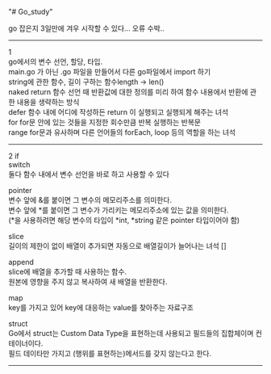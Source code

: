 "# Go_study"
 
go 잡은지 3일만에 겨우 시작할 수 있다... 오류 수박..

---

1  
go에서의 변수 선언, 할당, 타입.  
main.go 가 아닌 .go 파일을 만들어서 다른 go파일에서 import 하기  
string에 관한 함수, 길이 구하는 함수length -> len()  
naked return 함수 선언 때 반환값에 대한 정의를 미리 하여 함수 내용에서 반환에 관한 내용을 생략하는 방식  
defer 함수 내에 어디에 작성하든 return 이 실행되고 실행되게 해주는 녀석  
for for문 안에 있는 것들을 지정한 회수만큼 반복 실행하는 반복문  
range for문과 유사하며 다른 언어들의 forEach, loop 등의 역할을 하는 녀석

---

2
if  
switch  
둘다 함수 내에서 변수 선언을 바로 하고 사용할 수 있다

pointer  
변수 앞에 &를 붙이면 그 변수의 메모리주소를 의미한다.  
변수 앞에 *를 붙이면 그 변수가 가리키는 메모리주소에 있는 값을 의미한다.  
(*을 사용하려면 해당 변수의 타입이 *int, *string 같은 pointer 타입이어야 함)

slice  
길이의 제한이 없이 배열이 추가되면 자동으로 배열길이가 늘어나는 녀석 []

append  
slice에 배열을 추가할 때 사용하는 함수.  
원본에 영향을 주지 않고 복사하여 새 배열을 반환한다.

map  
key를 가지고 있어 key에 대응하는 value를 찾아주는 자료구조

struct  
Go에서 struct는 Custom Data Type을 표현하는데 사용되고 필드들의 집합체이며 컨테이너이다.  
필드 데이타만 가지고 (행위를 표현하는)메서드를 갖지 않는다고 한다.

---
